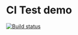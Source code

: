 # CI Test demo
[![Build status](https://ci.appveyor.com/api/projects/status/4ix761pioa3i8vdv?svg=true)](https://ci.appveyor.com/project/YrChek/matchers)